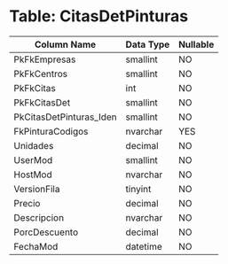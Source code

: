 # Table: CitasDetPinturas

| Column Name | Data Type | Nullable |
|-------------|-----------|----------|
| PkFkEmpresas | smallint | NO |
| PkFkCentros | smallint | NO |
| PkFkCitas | int | NO |
| PkFkCitasDet | smallint | NO |
| PkCitasDetPinturas_Iden | smallint | NO |
| FkPinturaCodigos | nvarchar | YES |
| Unidades | decimal | NO |
| UserMod | smallint | NO |
| HostMod | nvarchar | NO |
| VersionFila | tinyint | NO |
| Precio | decimal | NO |
| Descripcion | nvarchar | NO |
| PorcDescuento | decimal | NO |
| FechaMod | datetime | NO |
